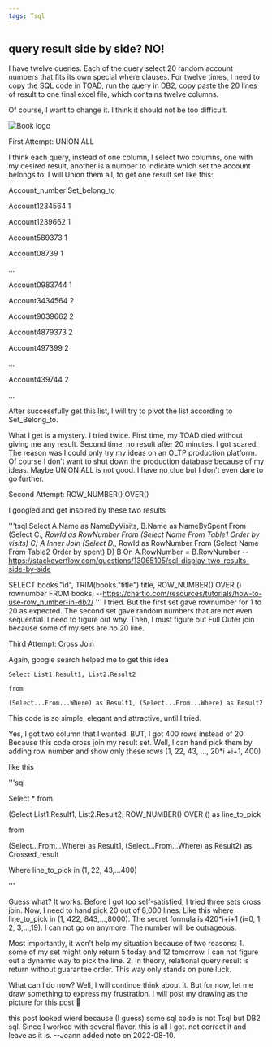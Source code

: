 ```yaml
---
tags: Tsql
---
```


## query result side by side? NO!
I have twelve queries. Each of the query select 20 random account numbers that fits its own special where clauses. For twelve times, I need to copy the SQL code in TOAD, run the query in DB2, copy paste the 20 lines of result to one final excel file, which contains twelve columns.

Of course, I want to change it. I think it should not be too difficult.

![Book logo](/least-github-pages/assets/blogpost2018-04-21-768x356.jpg)

First Attempt: UNION ALL

I think each query, instead of one column, I select two columns, one with my desired result, another is a number to indicate which set the account belongs to. I will Union them all, to get one result set like this:

Account_number      Set_belong_to

Account1234564      1

Account1239662      1

Account589373        1

Account08739           1

…

Account0983744      1

Account3434564     2

Account9039662     2

Account4879373        2

Account497399          2

…

Account439744      2

…

After successfully get this list, I will try to pivot the list according to Set_Belong_to.

What I get is a mystery. I tried twice. First time, my TOAD died without giving me any result. Second time, no result after 20 minutes. I got scared. The reason was I could only try my ideas on an OLTP production platform. Of course I don’t want to shut down the production database because of my ideas. Maybe UNION ALL is not good. I have no clue but I don’t even dare to go further.

Second Attempt: ROW_NUMBER() OVER()

I googled and get inspired by these two results

'''tsql
    Select A.Name as NameByVisits, B.Name as NameBySpent
From (Select C.*, RowId as RowNumber From (Select Name From Table1 Order by visits) C) A
    Inner Join
    (Select D.*, RowId as RowNumber From (Select Name From Table2 Order by spent) D) B
    On A.RowNumber = B.RowNumber
--https://stackoverflow.com/questions/13065105/sql-display-two-results-side-by-side

SELECT
    books."id",
    TRIM(books."title") title,
    ROW_NUMBER() OVER () rownumber
FROM
    books;
--https://chartio.com/resources/tutorials/how-to-use-row_number-in-db2/
'''
I tried. But the first set gave rownumber for 1 to 20 as expected. The second set gave random numbers that are not even  sequential. I need to figure out why. Then, I must figure out Full Outer join because some of my sets are no 20 line.

Third Attempt: Cross Join

Again, google search helped me to get this idea

```tsql
Select List1.Result1, List2.Result2
 
from
 
(Select...From...Where) as Result1, (Select...From...Where) as Result2
```
This code is so simple, elegant and attractive, until I tried.

Yes, I got two column that I wanted. BUT, I got 400 rows instead of 20. Because this code cross join my result set. Well, I can hand pick them by adding row number and show only these rows (1, 22, 43, …, 20*i +i+1, 400)

like this

 
'''sql

Select * from
 
(Select List1.Result1, List2.Result2, ROW_NUMBER() OVER () as line_to_pick
 
from
 
(Select...From...Where) as Result1, (Select...From...Where) as Result2) as Crossed_result
 
Where line_to_pick in (1, 22, 43,...400)


'''


Guess what? It works. Before I got too self-satisfied, I tried three sets cross join. Now, I need to hand pick 20 out of 8,000 lines. Like this where line_to_pick in (1, 422, 843,…,8000). The secret formula is 420*i+i+1 (i=0, 1, 2, 3,…,19). I can not go on anymore. The number will be outrageous.

Most importantly, it won’t help my situation because of two reasons: 1.  some of my set might only return 5 today and 12 tomorrow. I can not figure out a dynamic way to pick the line. 2. In theory, relational query result is return without guarantee order. This way only stands on pure luck.

What can I do now? Well, I will continue think about it. But for now, let me draw something to express my frustration. I will post my drawing as the picture for this post 🙂

 
this post looked wierd because (I guess) some sql code is not Tsql but DB2 sql. Since I worked with several flavor. this is all I got. not correct it and leave as it is. --Joann added note on 2022-08-10.
 
